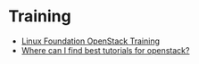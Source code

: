 Training
==

- [Linux Foundation OpenStack Training](https://training.linuxfoundation.org/linux-courses/system-administration-training/openstack-administration-fundamentals)
- [Where can I find best tutorials for openstack?](https://www.quora.com/Where-can-I-find-best-tutorials-for-openstack)